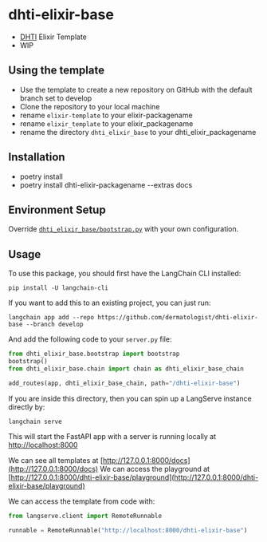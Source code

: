 # dhti-elixir-base

* [DHTI](https://github.com/dermatologist/dhti) Elixir Template
* WIP

## Using the template
* Use the template to create a new repository on GitHub with the default branch set to develop
* Clone the repository to your local machine
* rename `elixir-template` to your elixir-packagename
* rename `elixir_template` to your elixir_packagename
* rename the directory `dhti_elixir_base` to your dhti_elixir_packagename

## Installation
* poetry install
* poetry install dhti-elixir-packagename --extras docs

## Environment Setup

Override [`dhti_elixir_base/bootstrap.py`](dhti_elixir_base/bootstrap.py) with your own configuration.

## Usage

To use this package, you should first have the LangChain CLI installed:

```shell
pip install -U langchain-cli
```

If you want to add this to an existing project, you can just run:

```shell
langchain app add --repo https://github.com/dermatologist/dhti-elixir-base --branch develop
```

And add the following code to your `server.py` file:
```python
from dhti_elixir_base.bootstrap import bootstrap
bootstrap()
from dhti_elixir_base.chain import chain as dhti_elixir_base_chain

add_routes(app, dhti_elixir_base_chain, path="/dhti-elixir-base")
```

If you are inside this directory, then you can spin up a LangServe instance directly by:

```shell
langchain serve
```

This will start the FastAPI app with a server is running locally at
[http://localhost:8000](http://localhost:8000)

We can see all templates at [http://127.0.0.1:8000/docs](http://127.0.0.1:8000/docs)
We can access the playground at [http://127.0.0.1:8000/dhti-elixir-base/playground](http://127.0.0.1:8000/dhti-elixir-base/playground)

We can access the template from code with:

```python
from langserve.client import RemoteRunnable

runnable = RemoteRunnable("http://localhost:8000/dhti-elixir-base")
```